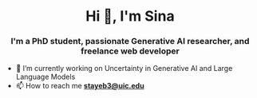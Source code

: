 <h1 align="center">Hi 👋, I'm Sina</h1>
<h3 align="center">I'm a PhD student, passionate Generative AI researcher, and freelance web developer</h3>

- 🔭 I’m currently working on Uncertainty in Generative AI and Large Language Models
- 📫 How to reach me **stayeb3@uic.edu**
